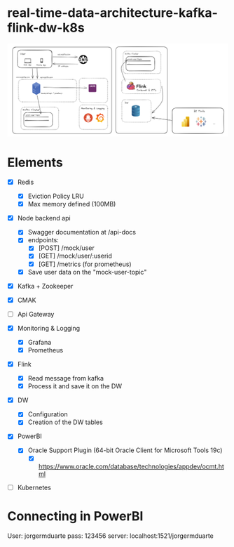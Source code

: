 # real-time-data-architecture-kafka-flink-dw-k8s

![POC Architecture](.ignore/image.png)

# Elements
- [x] Redis
  - [x] Eviction Policy LRU
  - [x] Max memory defined (100MB)
- [x] Node backend api
  - [x] Swagger documentation at /api-docs
  - [x] endpoints:
    - [x] [POST] /mock/user
    - [x] [GET]  /mock/user/:userid
    - [x] [GET]  /metrics (for prometheus)
  - [X] Save user data on the "mock-user-topic"
- [x] Kafka + Zookeeper
- [x] CMAK
- [ ] Api Gateway
- [x] Monitoring & Logging
  - [x] Grafana
  - [x] Prometheus
- [x] Flink
  - [x] Read message from kafka
  - [x] Process it and save it on the DW
- [x] DW
  - [x] Configuration
  - [x] Creation of the DW tables
- [x] PowerBI
  - [x] Oracle Support Plugin (64-bit Oracle Client for Microsoft Tools 19c)
    - [x] https://www.oracle.com/database/technologies/appdev/ocmt.html
- [ ] Kubernetes



# Connecting in PowerBI
User: jorgermduarte
pass: 123456
server: localhost:1521/jorgermduarte
